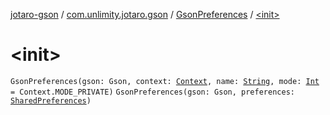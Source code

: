 [jotaro-gson](../../index.md) / [com.unlimity.jotaro.gson](../index.md) / [GsonPreferences](index.md) / [&lt;init&gt;](./-init-.md)

# &lt;init&gt;

`GsonPreferences(gson: Gson, context: `[`Context`](https://developer.android.com/reference/android/content/Context.html)`, name: `[`String`](https://kotlinlang.org/api/latest/jvm/stdlib/kotlin/-string/index.html)`, mode: `[`Int`](https://kotlinlang.org/api/latest/jvm/stdlib/kotlin/-int/index.html)` = Context.MODE_PRIVATE)`
`GsonPreferences(gson: Gson, preferences: `[`SharedPreferences`](https://developer.android.com/reference/android/content/SharedPreferences.html)`)`
